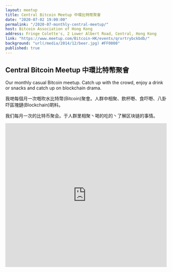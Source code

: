 ```yaml
---
layout: meetup
title: Central Bitcoin Meetup 中環比特幣聚會
date: "2020-07-02 19:00:00"
permalink: "/2020-07-monthly-central-meetup/"
host: Bitcoin Association of Hong Kong
address: Fringe Colette's, 2 Lower Albert Road, Central, Hong Kong
link: "https://www.meetup.com/Bitcoin-HK/events/qrxrtrybckbdb/"
background: "url(/media/2014/12/beer.jpg) #FF0000"
published: true
---
```


## Central Bitcoin Meetup 中環比特幣聚會

Our monthly casual Bitcoin meetup. Catch up with the crowd, enjoy a drink or snacks and catch up on blockchain drama.

我哋每個月一次嘅吹水比特幣(Bitcoin)聚會。人群中相聚、飲杯嘢、食吓嘢、八卦吓區塊鏈(Blockchain)啲料。

我们每月一次的比特币聚会。于人群里相聚丶喝的吃的丶了解区块链的事情。

<iframe src="https://www.google.com/maps/embed?pb=!1m18!1m12!1m3!1d3691.9442603906236!2d114.15350731495433!3d22.28010118533407!2m3!1f0!2f0!3f0!3m2!1i1024!2i768!4f13.1!3m3!1m2!1s0x3404007ad364f173%3A0x8062493c0c75030f!2sFringe%20Colette&#39;s!5e0!3m2!1sen!2shk!4v1583731450196!5m2!1sen!2shk" width="100%" height="450" frameborder="0" style="border:0;" allowfullscreen=""></iframe>

